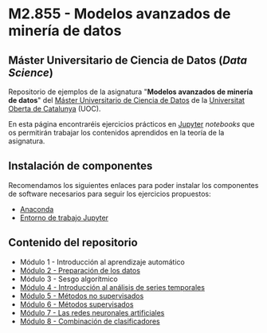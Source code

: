 # M2.855 - Modelos avanzados de minería de datos
## Máster Universitario de Ciencia de Datos (_Data Science_)

Repositorio de ejemplos de la asignatura "**Modelos avanzados de minería de datos**" del [Máster Universitario de Ciencia de Datos](https://www.uoc.edu/es/estudios/masters/master-universitario-data-science) de la [Universitat Oberta de Catalunya](http://www.uoc.edu) (UOC).

En esta página encontraréis ejercicios prácticos en [Jupyter](http://jupyter.org/) _notebooks_ que os permitirán trabajar los contenidos aprendidos en la teoría de la asignatura.

## Instalación de componentes
Recomendamos los siguientes enlaces para poder instalar los componentes de software necesarios para seguir los ejercicios propuestos:

- [Anaconda](https://www.anaconda.com/products/individual)
- [Entorno de trabajo Jupyter](http://jupyter.org/install.html)

## Contenido del repositorio

- Módulo 1 - Introducción al aprendizaje automático
- [Módulo 2 - Preparación de los datos](./M2/)
- Módulo 3 - Sesgo algorítmico
- [Módulo 4 - Introducción al análisis de series temporales](./M4/)
- [Módulo 5 - Métodos no supervisados](./M5/)
- [Módulo 6 - Métodos supervisados](./M6/)
- [Módulo 7 - Las redes neuronales artificiales](./M7/)
- [Módulo 8 - Combinación de clasificadores](./M8/)